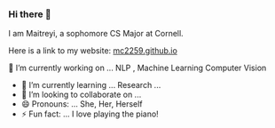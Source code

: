 ### Hi there 👋

 
I am Maitreyi, a sophomore CS Major at Cornell. 


Here is a link to my website: [mc2259.github.io]( https://mc2259.github.io/)


🔭 I’m currently working on ... NLP , Machine Learning Computer Vision
- 🌱 I’m currently learning ...  Research ...
- 👯 I’m looking to collaborate on ... 
- 😄 Pronouns: ... She, Her, Herself
- ⚡ Fun fact: ... I love playing the piano!

